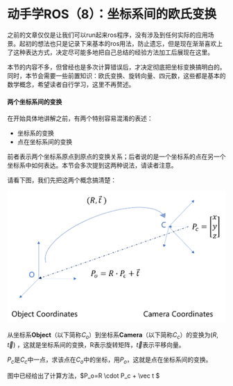 # 动手学ROS（8）：坐标系间的欧氏变换

之前的文章仅仅是让我们可以run起来ros程序，没有涉及到任何实际的应用场景。起初的想法也只是记录下来基本的ros用法，防止遗忘，但是现在渐渐喜欢上了这种表达方式，决定尽可能多地把自己总结的经验方法加工后展现在这里。

本节的内容不多，但曾经也是多次计算错误后，才决定彻底把坐标变换搞明白的。同时，本节会需要一些前置知识：欧氏变换、旋转向量、四元数，这些都是基本的数学概念，希望读者自行学习，这里不再赘述。

#### 两个坐标系间的变换

在开始具体地讲解之前，有两个特别容易混淆的表述：

- 坐标系的变换
- 点在坐标系间的变换

前者表示两个坐标系原点到原点的变换关系；后者说的是一个坐标系的点在另一个坐标系中如何表达。本节会多次提到这两种说法，请读者注意。

请看下图，我们先把这两个概念搞清楚：



![tf](images/tf.png)

从坐标系**Object**（以下简称$C_o$）到坐标系**Camera**（以下简称$C_c$）的变换为$(R,\vec t)$ ，这就是坐标系间的变换，R表示旋转矩阵，$\vec t$表示平移向量。

$P_c$是$C_c$中一点，求该点在$C_o$中的坐标，用$P_o$，这就是点在坐标系间的变换。

图中已经给出了计算方法，$P_o=R \cdot P_c + \vec t $

